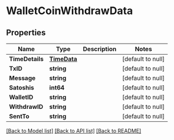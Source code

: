 # WalletCoinWithdrawData

## Properties
Name | Type | Description | Notes
------------ | ------------- | ------------- | -------------
**TimeDetails** | [**TimeData**](TimeData.md) |  | [default to null]
**TxID** | **string** |  | [default to null]
**Message** | **string** |  | [default to null]
**Satoshis** | **int64** |  | [default to null]
**WalletID** | **string** |  | [default to null]
**WithdrawID** | **string** |  | [default to null]
**SentTo** | **string** |  | [default to null]

[[Back to Model list]](../README.md#documentation-for-models) [[Back to API list]](../README.md#documentation-for-api-endpoints) [[Back to README]](../README.md)


